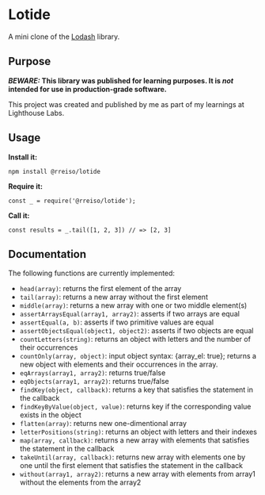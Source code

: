 # Lotide

A mini clone of the [Lodash](https://lodash.com) library.

## Purpose

**_BEWARE:_ This library was published for learning purposes. It is _not_ intended for use in production-grade software.**

This project was created and published by me as part of my learnings at Lighthouse Labs. 

## Usage

**Install it:**

`npm install @rreiso/lotide`

**Require it:**

`const _ = require('@rreiso/lotide');`

**Call it:**

`const results = _.tail([1, 2, 3]) // => [2, 3]`

## Documentation

The following functions are currently implemented:

* `head(array)`: returns the first element of the array
* `tail(array)`: returns a new array without the first element
* `middle(array)`: returns a new array with  one or two middle element(s)
* `assertArraysEqual(array1, array2)`: asserts if two arrays are equal
* `assertEqual(a, b)`: asserts if two primitive values are equal
* `assertObjectsEqual(object1, object2)`: asserts if two objects are equal
* `countLetters(string)`: returns an object with letters and the number of their occurrences
* `countOnly(array, object)`: input object syntax: {array_el: true}; returns a new object with elements and their occurrences in the array.
* `eqArrays(array1, array2)`: returns true/false 
* `eqObjects(array1, array2)`: returns true/false
* `findKey(object, callback)`: returns a key that satisfies the statement in the callback
* `findKeyByValue(object, value)`: returns key if the corresponding value exists in the object
* `flatten(array)`: returns new one-dimentional array
* `letterPositions(string)`: returns an object with letters and their indexes
* `map(array, callback)`: returns a new array with elements that satisfies the statement in the callback
* `takeUntil(array, callback)`: returns new array with elements one by one until the first element that satisfies the statement in the callback
* `without(array1, array2)`: returns a new array with elements from array1 without the elements from the array2
